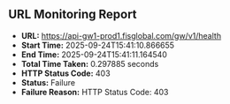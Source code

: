 ## URL Monitoring Report

- **URL:** https://api-gw1-prod1.fisglobal.com/gw/v1/health
- **Start Time:** 2025-09-24T15:41:10.866655
- **End Time:** 2025-09-24T15:41:11.164540
- **Total Time Taken:** 0.297885 seconds
- **HTTP Status Code:** 403
- **Status:** Failure
- **Failure Reason:** HTTP Status Code: 403
